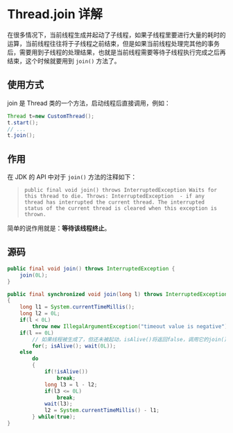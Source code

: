 <!--
 * @Github       : https://github.com/superzhc/BigData-A-Question
 * @Author       : SUPERZHC
 * @CreateDate   : 2020-12-24 15:36:45
 * @LastEditTime : 2020-12-24 15:48:33
 * @Copyright 2020 SUPERZHC
-->
# Thread.join 详解

在很多情况下，当前线程生成并起动了子线程，如果子线程里要进行大量的耗时的运算，当前线程往往将于子线程之前结束，但是如果当前线程处理完其他的事务后，需要用到子线程的处理结果，也就是当前线程需要等待子线程执行完成之后再结束，这个时候就要用到 `join()` 方法了。

## 使用方式

join 是 Thread 类的一个方法，启动线程后直接调用，例如：

```java
Thread t=new CustomThread();
t.start();
// ...
t.join();
```

## 作用

在 JDK 的 API 中对于 `join()` 方法的注释如下：

> ```
> public final void join() throws InterruptedException Waits for this thread to die. Throws: InterruptedException  - if any thread has interrupted the current thread. The interrupted status of the current thread is cleared when this exception is thrown.
> ```

简单的说作用就是：**等待该线程终止**。

## 源码

```java
public final void join() throws InterruptedException {
    join(0L);
}

public final synchronized void join(long l) throws InterruptedException
{
    long l1 = System.currentTimeMillis();
    long l2 = 0L;
    if(l < 0L)
        throw new IllegalArgumentException("timeout value is negative");
    if(l == 0L)
        // 如果线程被生成了，但还未被起动，isAlive()将返回false，调用它的join()方法是没有作用的，将直接继续向下执行。
        for(; isAlive(); wait(0L));
    else
        do
        {
            if(!isAlive())
                break;
            long l3 = l - l2;
            if(l3 <= 0L)
                break;
            wait(l3);
            l2 = System.currentTimeMillis() - l1;
        } while(true);
}
```